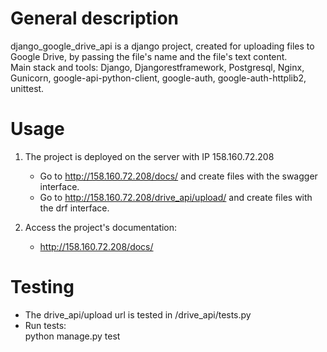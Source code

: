 # General description
django_google_drive_api is a django project, created for uploading files to Google Drive, 
by passing the file's name and the file's text content. \
Main stack and tools: Django, Djangorestframework, Postgresql, Nginx, Gunicorn, google-api-python-client, google-auth, 
google-auth-httplib2, unittest.

# Usage
1. The project is deployed on the server with IP 158.160.72.208
   - Go to http://158.160.72.208/docs/ and create files with the swagger interface.
   - Go to http://158.160.72.208/drive_api/upload/ and create files with the drf interface.

2. Access the project's documentation:
   - http://158.160.72.208/docs/

# Testing
- The drive_api/upload url is tested in /drive_api/tests.py
- Run tests:\
  python manage.py test

